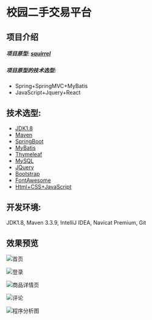 # 校园二手交易平台

## **项目介绍**
##### **项目原型:** [squirrel](https://github.com/hlk-1135/squirrel)
##### **项目原型的技术选型:**
- Spring+SpringMVC+MyBatis
- JavaScript+Jquery+React

## **技术选型:**
- [JDK1.8]()
- [Maven]()
- [SpringBoot](https://projects.spring.io/spring-boot/)
- [MyBatis](http://www.mybatis.org/mybatis-3/zh/index.html)
- [Thymeleaf](http://www.thymeleaf.org/doc/tutorials/3.0/thymeleafspring.html)
- [MySQL]()
- [JQuery]()
- [Bootstrap]()
- [FontAwesome]()
- [Html+CSS+JavaScript]()
 
## **开发环境:** 
JDK1.8, Maven 3.3.9, IntelliJ IDEA, Navicat Premium, Git

## **效果预览**
![首页](https://github.com/gdufeZLYL/blog/blob/master/images/20180421162953.png)

![登录](https://github.com/gdufeZLYL/blog/blob/master/images/20180421165357.png)

![商品详情页](https://github.com/gdufeZLYL/blog/blob/master/images/20180421165448.png)

![评论](https://github.com/gdufeZLYL/blog/blob/master/images/20180421165626.png)

![程序分析图](https://github.com/gdufeZLYL/blog/blob/master/images/20180417134904.png)
